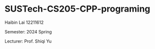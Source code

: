 # SUSTech-CS205-CPP-programing

Haibin Lai 12211612

Semester: 2024 Spring

Lecturer: Prof. Shiqi Yu

